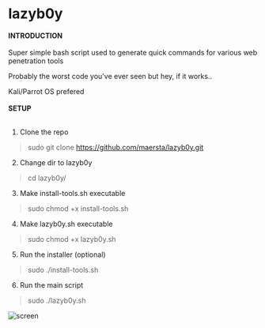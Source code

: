 # lazyb0y

**INTRODUCTION**
<br /><br />
Super simple bash script used to generate quick commands for various web penetration tools

Probably the worst code you've ever seen but hey, if it works.. 

Kali/Parrot OS prefered
<br><br>
**SETUP**
<br /><br />
1. Clone the repo

>sudo git clone https://github.com/maersta/lazyb0y.git

2. Change dir to lazyb0y

>cd lazyb0y/

3. Make install-tools.sh executable

>sudo chmod +x install-tools.sh

4. Make lazyb0y.sh executable

>sudo chmod +x lazyb0y.sh

5. Run the installer (optional)

>sudo ./install-tools.sh

6. Run the main script

>sudo ./lazyb0y.sh
  
![screen](https://user-images.githubusercontent.com/40675809/179372229-4919d976-f4a0-48ad-900b-bc08ba07398d.png)
